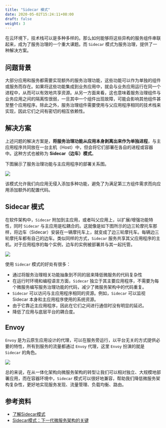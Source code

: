 ```yaml
---
title: "Sidecar 模式"
date: 2020-05-02T15:24:11+08:00
draft: false
weight: 3 
---
```


在云环境下，技术栈可以是多种多样的。那么如何能够将这些异构的服务组件串联起来，成为了服务治理的一个重大课题。而 `Sidecar` 模式为服务治理，提供了一种解决方案。

## 问题背景

大部分应用和服务都需要实现额外的服务治理功能，这些功能可以作为单独的组件或服务而存在。如果将这些功能集成到业务应用中，就会与业务应用运行在同一个进程中，从而可以有效地共享资源。从另一方面来看，这也意味着服务治理组件与业务应用之间的隔离性很弱，一旦其中一个组件出现故障，可能会影响其他组件甚至整个应用程序。除此之外，服务治理组件需要使用与父应用程序相同的技术栈来实现，因此它们之间有密切的相互依赖性。

## 解决方案

上述问题的解决方案是，**将服务治理功能从应用本身剥离出来作为单独进程**，与主应用程序共同放在一台主机（Host）中，但会将它们部署在各自的进程或容器中。这种方式也被称为 **Sidecar（边车）模式**。

下图展示了服务治理功能与主应用程序的部署关系图。

![](https://jsdelivr.icloudnative.io/gh/yangchuansheng/imghosting/img/20200503104806.png)

该模式允许我们向应用无侵入添加多种功能，避免了为满足第三方组件需求而向应用添加额外的配置代码。

## Sidecar 模式

在软件架构中，`Sidecar` 附加到主应用，或者叫父应用上，以扩展/增强功能特性，同时 `Sidecar` 与主应用是松耦合的。这就像是如下图所示的边三轮摩托车那样，将边车（Sidecar）安装在一辆摩托车上，就变成了边三轮摩托车。每辆边三轮摩托车都有自己的边车。类似同样的方式，`Sidecar` 服务共享其父应用程序的主机。对于应用程序的每个实例，边车的实例被部署并与其一起托管。

![](https://jsdelivr.icloudnative.io/gh/yangchuansheng/imghosting/img/20200430142946.jpg)

使用 `Sidecar` 模式的好处有很多：

+ 通过将服务治理相关功能抽象到不同的层来降低微服务的代码复杂性
+ 在运行时环境和编程语言方面，`Sidecar` 独立于其主要应用程序，不需要为每个微服务编写服务治理功能的代码，减少了微服务架构中的代码重复。
+ `Sidecar` 可以访问与主应用程序相同的资源。例如，`Sidecar` 可以监视 Sidecar 本身和主应用程序使用的系统资源。
+ 由于它靠近主应用程序，因此在它们之间进行通信时没有明显的延迟。
+ 降低了应用与底层平台的耦合度。

## Envoy

`Envoy` 是为云原生应用设计的代理，可以在服务旁运行，以平台无关的方式提供必要的特性，所有到服务的流量都通过 `Envoy` 代理，这里 `Envoy` 扮演的就是 `Sidecar` 的角色。

![](https://jsdelivr.icloudnative.io/gh/yangchuansheng/imghosting/img/20200503110532.png)

总的来说，在从一体化架构向微服务架构的转型让我们可以相对独立、大规模地部署应用，而在容器环境中，`Sidecar` 模式可以很好地兼容，帮助我们降低微服务架构复杂性，更好地实现服务发现、流量管理、负载均衡、路由。

## 参考资料

+ [了解Sidecar模式](https://waylau.com/sidecar-pattern/)
+ [Sidecar模式：下一代微服务架构的关键](http://2368.grd9dcf7.64q1jlfb.17f4cc.grapps.cn/2018/07/30/tech-20180730/)